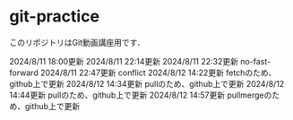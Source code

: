 # git-practice
このリポジトリはGit動画講座用です．

2024/8/11 18:00更新
2024/8/11 22:14更新
2024/8/11 22:32更新 no-fast-forward
2024/8/11 22:47更新 conflict
2024/8/12 14:22更新 fetchのため、github上で更新
2024/8/12 14:34更新 pullのため、github上で更新
2024/8/12 14:44更新 pullのため、github上で更新
2024/8/12 14:57更新 pullmergeのため、github上で更新
